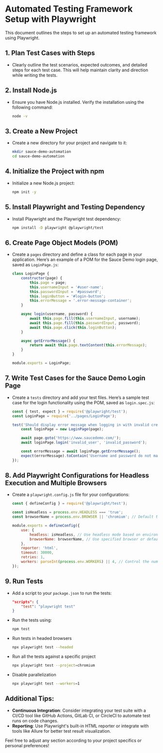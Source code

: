 # Automated Testing Framework Setup with Playwright

This document outlines the steps to set up an automated testing framework using Playwright.

## 1. **Plan Test Cases with Steps**
- Clearly outline the test scenarios, expected outcomes, and detailed steps for each test case. This will help maintain clarity and direction while writing the tests.

## 2. **Install Node.js**
- Ensure you have Node.js installed. Verify the installation using the following command:
  ```bash
  node -v
  ```

## 3. **Create a New Project**
- Create a new directory for your project and navigate to it:
  ```bash
  mkdir sauce-demo-automation
  cd sauce-demo-automation
  ```

## 4. **Initialize the Project with npm**
- Initialize a new Node.js project:
  ```bash
  npm init -y
  ```

## 5. **Install Playwright and Testing Dependency**
- Install Playwright and the Playwright test dependency:
  ```bash
  npm install -D playwright @playwright/test
  ```

## 6. **Create Page Object Models (POM)**
- Create a `pages` directory and define a class for each page in your application. Here’s an example of a POM for the Sauce Demo login page, saved as `LoginPage.js`:

  ```javascript
  class LoginPage {
      constructor(page) {
          this.page = page;
          this.usernameInput = '#user-name';
          this.passwordInput = '#password';
          this.loginButton = '#login-button';
          this.errorMessage = '.error-message-container';
      }

      async login(username, password) {
          await this.page.fill(this.usernameInput, username);
          await this.page.fill(this.passwordInput, password);
          await this.page.click(this.loginButton);
      }

      async getErrorMessage() {
          return await this.page.textContent(this.errorMessage);
      }
  }

  module.exports = LoginPage;
  ```

## 7. **Write Test Cases for the Sauce Demo Login Page**
- Create a `tests` directory and add your test files. Here’s a sample test case for the login functionality using the POM, saved as `login.spec.js`:

  ```javascript
  const { test, expect } = require('@playwright/test');
  const LoginPage = require('../pages/LoginPage');

  test('Should display error message when logging in with invalid credentials', async ({ page }) => {
      const loginPage = new LoginPage(page);

      await page.goto('https://www.saucedemo.com/');
      await loginPage.login('invalid_user', 'invalid_password');

      const errorMessage = await loginPage.getErrorMessage();
      expect(errorMessage).toContain('Username and password do not match any user in this service');
  });
  ```

## 8. **Add Playwright Configurations for Headless Execution and Multiple Browsers**
- Create a `playwright.config.js` file for your configurations:
  ```javascript
  const { defineConfig } = require('@playwright/test');

  const isHeadless = process.env.HEADLESS === 'true';
  const browserName = process.env.BROWSER || 'chromium'; // Default to chromium if not specified

  module.exports = defineConfig({
      use: {
          headless: isHeadless, // Use headless mode based on environment variable
          browserName: browserName, // Use specified browser or default to chromium
      },
      reporter: 'html',
      timeout: 30000,
      retries: 1,
      workers: parseInt(process.env.WORKERS) || 4, // Control the number of parallel tests
  });
  ```

## 9. **Run Tests**
- Add a script to your `package.json` to run the tests:
  ```json
  "scripts": {
      "test": "playwright test"
  }
  ```
- Run the tests using:
  ```bash
  npm test
  ```

- Run tests in headed browsers
    ```bash
    npx playwright test --headed
    ```
- Run all the tests against a specific project
    ```bash
    npx playwright test --project=chromium
    ```
- Disable parallelization
    ```bash
    npx playwright test --workers=1
    ```

## Additional Tips:
- **Continuous Integration**: Consider integrating your test suite with a CI/CD tool like GitHub Actions, GitLab CI, or CircleCI to automate test runs on code changes.
- **Reporting**: Use Playwright's built-in HTML reporter or integrate with tools like Allure for better test result visualization.

Feel free to adjust any section according to your project specifics or personal preferences!